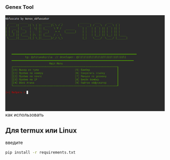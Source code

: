 ### Genex Tool
![photo_2025-03-26_13-02-38.jpg](https://github.com/KimaruOff/-Genex_Tool/blob/main/photo_2025-03-26_13-02-38.jpg)
как использовать

## Для termux или Linux
введите
```bash
pip install -r requirements.txt
```
